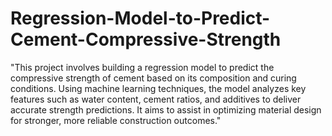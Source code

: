 # Regression-Model-to-Predict-Cement-Compressive-Strength
"This project involves building a regression model to predict the compressive strength of cement based on its composition and curing conditions. Using machine learning techniques, the model analyzes key features such as water content, cement ratios, and additives to deliver accurate strength predictions. It aims to assist in optimizing material design for stronger, more reliable construction outcomes."
